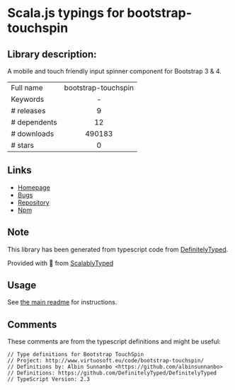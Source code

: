 
# Scala.js typings for bootstrap-touchspin


## Library description:
A mobile and touch friendly input spinner component for Bootstrap 3 & 4.

|                    |                 |
| ------------------ | :-------------: |
| Full name          | bootstrap-touchspin |
| Keywords           | - |
| # releases         | 9 |
| # dependents       | 12 |
| # downloads        | 490183 |
| # stars            | 0 |

## Links
- [Homepage](https://www.virtuosoft.eu/code/bootstrap-touchspin/)
- [Bugs](https://github.com/istvan-ujjmeszaros/bootstrap-touchspin/issues)
- [Repository](https://github.com/istvan-ujjmeszaros/bootstrap-touchspin)
- [Npm](https://www.npmjs.com/package/bootstrap-touchspin)
    


## Note
This library has been generated from typescript code from [DefinitelyTyped](https://definitelytyped.org).

Provided with :purple_heart: from [ScalablyTyped](https://github.com/oyvindberg/ScalablyTyped)

## Usage
See [the main readme](../../readme.md) for instructions.

## Comments

These comments are from the typescript definitions and might be useful:
```
// Type definitions for Bootstrap TouchSpin
// Project: http://www.virtuosoft.eu/code/bootstrap-touchspin/
// Definitions by: Albin Sunnanbo <https://github.com/albinsunnanbo>
// Definitions: https://github.com/DefinitelyTyped/DefinitelyTyped
// TypeScript Version: 2.3

```

